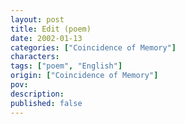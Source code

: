 ```yaml
---
layout: post
title: Edit (poem)
date: 2002-01-13
categories: ["Coincidence of Memory"]
characters: 
tags: ["poem", "English"]
origin: ["Coincidence of Memory"]
pov: 
description: 
published: false
---
```

